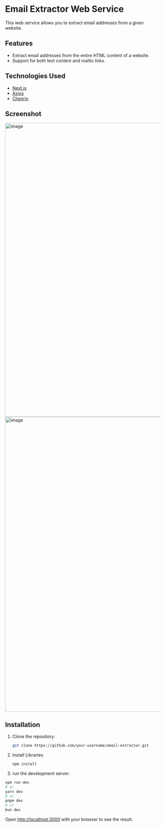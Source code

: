 # Email Extractor Web Service

This web service allows you to extract email addresses from a given website.

## Features

- Extract email addresses from the entire HTML content of a website.
- Support for both text content and mailto links.

## Technologies Used

- [Next.js](https://nextjs.org/)
- [Axios](https://axios-http.com/)
- [Cheerio](https://cheerio.js.org/)

## Screenshot
<img width="954" alt="image" src="https://github.com/codewithdinesh/InboxHarbor/assets/72983957/21e8f482-7f83-475f-a4b9-618ff8e7ae47">
<img width="957" alt="image" src="https://github.com/codewithdinesh/InboxHarbor/assets/72983957/2359fb73-771f-4da2-871f-a5b44c591fc9">



## Installation

1. Clone the repository:

   ```bash
   git clone https://github.com/your-username/email-extractor.git
   ```

2. Install Libraries
     ```bash
     npm install
     ```
3. run the development server:

```bash
npm run dev
# or
yarn dev
# or
pnpm dev
# or
bun dev
```

Open [http://localhost:3000](http://localhost:3000) with your browser to see the result.


